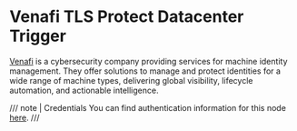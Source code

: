 # Venafi TLS Protect Datacenter Trigger

[Venafi](https://www.venafi.com/) is a cybersecurity company providing services for machine identity management. They offer solutions to manage and protect identities for a wide range of machine types, delivering global visibility, lifecycle automation, and actionable intelligence.

///  note  | Credentials
You can find authentication information for this node [here](/integrations/builtin/credentials/venafitlsprotectdatacenter/).
///